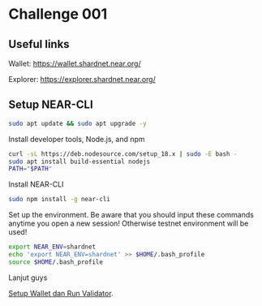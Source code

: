 # Challenge 001

## Useful links

Wallet: https://wallet.shardnet.near.org/

Explorer: https://explorer.shardnet.near.org/ 

## Setup NEAR-CLI
```bash
sudo apt update && sudo apt upgrade -y
```
Install developer tools, Node.js, and npm
```bash
curl -sL https://deb.nodesource.com/setup_18.x | sudo -E bash -  
sudo apt install build-essential nodejs
PATH="$PATH"
```
Install NEAR-CLI
```bash
sudo npm install -g near-cli
```
Set up the environment. Be aware that you should input these commands anytime you open a new session! Otherwise testnet environment will be used!
```bash
export NEAR_ENV=shardnet
echo 'export NEAR_ENV=shardnet' >> $HOME/.bash_profile
source $HOME/.bash_profile
```

Lanjut guys

[Setup Wallet dan Run Validator](./2.md).
